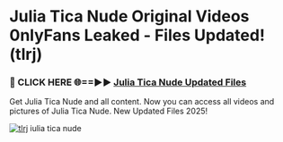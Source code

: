 # Julia Tica Nude Original Videos 0nlyFans Leaked - Files Updated! (tlrj)

<h3>🔴 CLICK HERE 🌐==►► <a href="https://tinyurl.com/4mcuefdz" rel="nofollow">Julia Tica Nude Updated Files</a></h3>

Get Julia Tica Nude and all content. Now you can access all videos and pictures of Julia Tica Nude. New Updated Files 2025!

[![tlrj](https://i.imgur.com/StAQSOY.gif)](https://tinyurl.com/4mcuefdz)
iulia tica nude